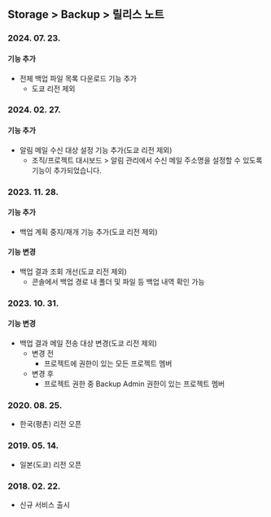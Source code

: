 ## Storage > Backup > 릴리스 노트

### 2024. 07. 23.
#### 기능 추가
* 전체 백업 파일 목록 다운로드 기능 추가
  * 도쿄 리전 제외

### 2024. 02. 27.
#### 기능 추가
* 알림 메일 수신 대상 설정 기능 추가(도쿄 리전 제외)
    * 조직/프로젝트 대시보드 > 알림 관리에서 수신 메일 주소명을 설정할 수 있도록 기능이 추가되었습니다.

### 2023. 11. 28.
#### 기능 추가
* 백업 계획 중지/재개 기능 추가(도쿄 리전 제외)
#### 기능 변경
* 백업 결과 조회 개선(도쿄 리전 제외)
    * 콘솔에서 백업 경로 내 폴더 및 파일 등 백업 내역 확인 가능

### 2023. 10. 31.
#### 기능 변경
* 백업 결과 메일 전송 대상 변경(도쿄 리전 제외)
    * 변경 전
        * 프로젝트에 권한이 있는 모든 프로젝트 멤버
    * 변경 후
        * 프로젝트 권한 중 Backup Admin 권한이 있는 프로젝트 멤버

### 2020. 08. 25.
* 한국(평촌) 리전 오픈

### 2019. 05. 14.
* 일본(도쿄) 리전 오픈

### 2018. 02. 22.
* 신규 서비스 출시
